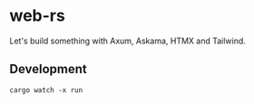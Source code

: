 # web-rs

Let's build something with Axum, Askama, HTMX and Tailwind.

## Development

```
cargo watch -x run
```
